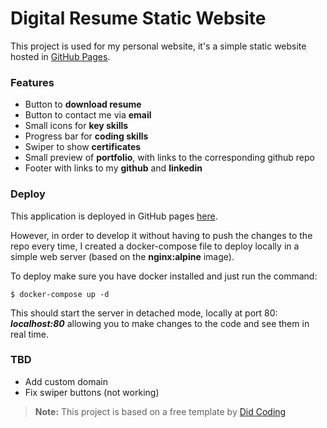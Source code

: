 # Digital Resume Static Website

This project is used for my personal website, it's a simple static website hosted in [GitHub Pages](https://pages.github.com/).

### Features
- Button to **download resume**
- Button to contact me via **email**
- Small icons for **key skills**
- Progress bar for **coding skills**
- Swiper to show **certificates**
- Small preview of **portfolio**, with links to the corresponding github repo
- Footer with links to my **github** and **linkedin**

### Deploy
This application is deployed in GitHub pages [here](https://calvinhus.github.io/resume/).

However, in order to develop it without having to push the changes to the repo every time, I created a docker-compose file to deploy locally in a simple web server (based on the **nginx:alpine** image).

To deploy make sure you have docker installed and just run the command:
```console
$ docker-compose up -d 
```
This should start the server in detached mode, locally at port 80: ***localhost:80*** allowing you to make changes to the code and see them in real time.

### TBD
- Add custom domain
- Fix swiper buttons (not working)

> **Note:** This project is based on a free template by [Did Coding](https://github.com/bobby-didcoding/didcoding_resume_template)

